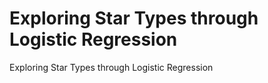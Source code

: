 # Exploring Star Types through Logistic Regression
 Exploring Star Types through Logistic Regression
